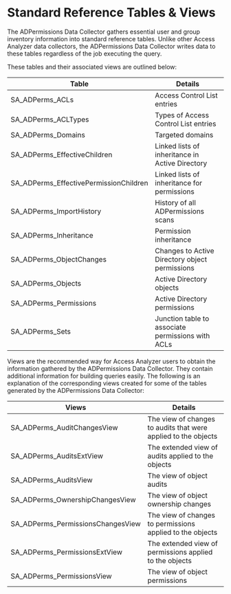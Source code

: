 # Standard Reference Tables & Views

The ADPermissions Data Collector gathers essential user and group inventory information into standard reference tables. Unlike other Access Analyzer data collectors, the ADPermissions Data Collector writes data to these tables regardless of the job executing the query.

These tables and their associated views are outlined below:

| Table | Details |
| --- | --- |
| SA_ADPerms_ACLs | Access Control List entries |
| SA_ADPerms_ACLTypes | Types of Access Control List entries |
| SA_ADPerms_Domains | Targeted domains |
| SA_ADPerms_EffectiveChildren | Linked lists of inheritance in Active Directory |
| SA_ADPerms_EffectivePermissionChildren | Linked lists of inheritance for permissions |
| SA_ADPerms_ImportHistory | History of all ADPermissions scans |
| SA_ADPerms_Inheritance | Permission inheritance |
| SA_ADPerms_ObjectChanges | Changes to Active Directory object permissions |
| SA_ADPerms_Objects | Active Directory objects |
| SA_ADPerms_Permissions | Active Directory permissions |
| SA_ADPerms_Sets | Junction table to associate permissions with ACLs |

Views are the recommended way for Access Analyzer users to obtain the information gathered by the ADPermissions Data Collector. They contain additional information for building queries easily. The following is an explanation of the corresponding views created for some of the tables generated by the ADPermissions Data Collector:

| Views | Details |
| --- | --- |
| SA_ADPerms_AuditChangesView | The view of changes to audits that were applied to the objects |
| SA_ADPerms_AuditsExtView | The extended view of audits applied to the objects |
| SA_ADPerms_AuditsView | The view of object audits |
| SA_ADPerms_OwnershipChangesView | The view of object ownership changes |
| SA_ADPerms_PermissionsChangesView | The view of changes to permissions applied to the objects |
| SA_ADPerms_PermissionsExtView | The extended view of permissions applied to the objects |
| SA_ADPerms_PermissionsView | The view of object permissions |
